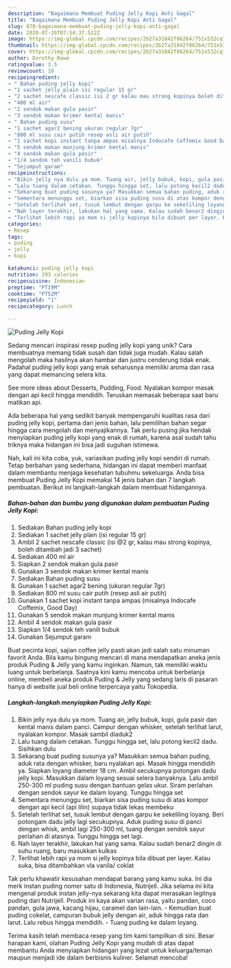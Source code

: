 ```yaml
---
description: "Bagaimana Membuat Puding Jelly Kopi Anti Gagal"
title: "Bagaimana Membuat Puding Jelly Kopi Anti Gagal"
slug: 870-bagaimana-membuat-puding-jelly-kopi-anti-gagal
date: 2020-07-26T07:54:37.522Z
image: https://img-global.cpcdn.com/recipes/2b27a31842f86264/751x532cq70/puding-jelly-kopi-foto-resep-utama.jpg
thumbnail: https://img-global.cpcdn.com/recipes/2b27a31842f86264/751x532cq70/puding-jelly-kopi-foto-resep-utama.jpg
cover: https://img-global.cpcdn.com/recipes/2b27a31842f86264/751x532cq70/puding-jelly-kopi-foto-resep-utama.jpg
author: Dorothy Rowe
ratingvalue: 3.5
reviewcount: 10
recipeingredient:
- " Bahan puding jelly kopi"
- "1 sachet jelly plain isi regular 15 gr"
- "2 sachet nescafe classic isi 2 gr kalau mau strong kopinya boleh ditambah jadi 3 sachet"
- "400 ml air"
- "2 sendok makan gula pasir"
- "3 sendok makan krimer kental manis"
- " Bahan puding susu"
- "1 sachet agar2 bening ukuran regular 7gr"
- "800 ml susu cair putih resep asli air putih"
- "1 sachet kopi instant tanpa ampas misalnya Indocafe Coffemix Good Day"
- "5 sendok makan munjung krimer kental manis"
- "4 sendok makan gula pasir"
- "1/4 sendok teh vanili bubuk"
- "Sejumput garam"
recipeinstructions:
- "Bikin jelly nya dulu ya mom. Tuang air, jelly bubuk, kopi, gula pasir dan kental manis dalam panci. Campur dengan whisker, setelah terlihat larut, nyalakan kompor. Masak sambil diaduk2"
- "Lalu tuang dalam cetakan. Tunggu hingga set, lalu potong kecil2 dadu. Sisihkan dulu"
- "Sekarang buat puding susunya ya? Masukkan semua bahan puding, aduk rata dengan whisker, baru nyalakan api. Masak hingga mendidih ya. Siapkan loyang diameter 18 cm. Ambil secukupnya potongan dadu jelly kopi. Masukkan dalam loyang sesuai selera banyaknya. Lalu ambil 250-300 ml puding susu dengan bantuan gelas ukur. Siram perlahan dengan sendok sayur ke dalam loyang. Tunggu hingga set"
- "Sementara menunggu set, biarkan sisa puding susu di atas kompor dengan api kecil (api lilin) supaya tidak lekas membeku"
- "Setelah terlihat set, tusuk lembut dengan garpu ke sekeliling loyang. Beri potongam dadu jelly lagi secukupnya. Aduk puding susu di panci dengan whisk, ambil lagi 250-300 ml, tuang dengan sendok sayur perlahan di atasnya. Tunggu hingga set lagi."
- "Nah layer terakhir, lakukan hal yang sama. Kalau sudah benar2 dingin di suhu ruang, baru masukkan kulkas"
- "Terlihat lebih rapi ya mom si jelly kopinya bila dibuat per layer. Kalau suka, bisa ditambahkan vla vanila/ coklat"
categories:
- Resep
tags:
- puding
- jelly
- kopi

katakunci: puding jelly kopi 
nutrition: 293 calories
recipecuisine: Indonesian
preptime: "PT19M"
cooktime: "PT52M"
recipeyield: "1"
recipecategory: Lunch

---
```



![Puding Jelly Kopi](https://img-global.cpcdn.com/recipes/2b27a31842f86264/751x532cq70/puding-jelly-kopi-foto-resep-utama.jpg)

Sedang mencari inspirasi resep puding jelly kopi yang unik? Cara membuatnya memang tidak susah dan tidak juga mudah. Kalau salah mengolah maka hasilnya akan hambar dan justru cenderung tidak enak. Padahal puding jelly kopi yang enak seharusnya memiliki aroma dan rasa yang dapat memancing selera kita.

See more ideas about Desserts, Pudding, Food. Nyalakan kompor masak dengan api kecil hingga mendidih. Teruskan memasak beberapa saat baru matikan api.

Ada beberapa hal yang sedikit banyak mempengaruhi kualitas rasa dari puding jelly kopi, pertama dari jenis bahan, lalu pemilihan bahan segar hingga cara mengolah dan menyajikannya. Tak perlu pusing jika hendak menyiapkan puding jelly kopi yang enak di rumah, karena asal sudah tahu triknya maka hidangan ini bisa jadi suguhan istimewa.


Nah, kali ini kita coba, yuk, variasikan puding jelly kopi sendiri di rumah. Tetap berbahan yang sederhana, hidangan ini dapat memberi manfaat dalam membantu menjaga kesehatan tubuhmu sekeluarga. Anda bisa membuat Puding Jelly Kopi memakai 14 jenis bahan dan 7 langkah pembuatan. Berikut ini langkah-langkah dalam membuat hidangannya.

<!--inarticleads1-->

##### Bahan-bahan dan bumbu yang digunakan dalam pembuatan Puding Jelly Kopi:

1. Sediakan  Bahan puding jelly kopi
1. Sediakan 1 sachet jelly plain (isi regular 15 gr)
1. Ambil 2 sachet nescafe classic (isi @2 gr, kalau mau strong kopinya, boleh ditambah jadi 3 sachet)
1. Sediakan 400 ml air
1. Siapkan 2 sendok makan gula pasir
1. Gunakan 3 sendok makan krimer kental manis
1. Sediakan  Bahan puding susu
1. Gunakan 1 sachet agar2 bening (ukuran regular 7gr)
1. Sediakan 800 ml susu cair putih (resep asli air putih)
1. Gunakan 1 sachet kopi instant tanpa ampas (misalnya Indocafe Coffemix, Good Day)
1. Gunakan 5 sendok makan munjung krimer kental manis
1. Ambil 4 sendok makan gula pasir
1. Siapkan 1/4 sendok teh vanili bubuk
1. Gunakan Sejumput garam


Buat pecinta kopi, sajian coffee jelly pasti akan jadi salah satu minuman favorit Anda. Bila kamu bingung mencari di mana mendapatkan aneka jenis produk Puding &amp; Jelly yang kamu inginkan. Namun, tak memiliki waktu luang untuk berbelanja. Saatnya kini kamu mencoba untuk berbelanja online, membeli aneka produk Puding &amp; Jelly yang sedang laris di pasaran hanya di website jual beli online terpercaya yaitu Tokopedia. 

<!--inarticleads2-->

##### Langkah-langkah menyiapkan Puding Jelly Kopi:

1. Bikin jelly nya dulu ya mom. Tuang air, jelly bubuk, kopi, gula pasir dan kental manis dalam panci. Campur dengan whisker, setelah terlihat larut, nyalakan kompor. Masak sambil diaduk2
1. Lalu tuang dalam cetakan. Tunggu hingga set, lalu potong kecil2 dadu. Sisihkan dulu
1. Sekarang buat puding susunya ya? Masukkan semua bahan puding, aduk rata dengan whisker, baru nyalakan api. Masak hingga mendidih ya. Siapkan loyang diameter 18 cm. Ambil secukupnya potongan dadu jelly kopi. Masukkan dalam loyang sesuai selera banyaknya. Lalu ambil 250-300 ml puding susu dengan bantuan gelas ukur. Siram perlahan dengan sendok sayur ke dalam loyang. Tunggu hingga set
1. Sementara menunggu set, biarkan sisa puding susu di atas kompor dengan api kecil (api lilin) supaya tidak lekas membeku
1. Setelah terlihat set, tusuk lembut dengan garpu ke sekeliling loyang. Beri potongam dadu jelly lagi secukupnya. Aduk puding susu di panci dengan whisk, ambil lagi 250-300 ml, tuang dengan sendok sayur perlahan di atasnya. Tunggu hingga set lagi.
1. Nah layer terakhir, lakukan hal yang sama. Kalau sudah benar2 dingin di suhu ruang, baru masukkan kulkas
1. Terlihat lebih rapi ya mom si jelly kopinya bila dibuat per layer. Kalau suka, bisa ditambahkan vla vanila/ coklat


Tak perlu khawatir kesusahan mendapat barang yang kamu suka. Ini dia merk instan puding nomer satu di Indonesia, Nutrijell. Jika selama ini kita mengenal produk instan jelly-nya sekarang kita dapat merasakan legitnya puding dari Nutrijell. Produk ini kaya akan varian rasa, yaitu pandan, coco pandan, gula jawa, kacang hijau, caramel dan lain-lain. - Kemudian buat puding cokelat, campuran bubuk jelly dengan air, aduk hingga rata dan larut. Lalu rebus hingga mendidih. - Tuang puding ke dalam loyang. 

Terima kasih telah membaca resep yang tim kami tampilkan di sini. Besar harapan kami, olahan Puding Jelly Kopi yang mudah di atas dapat membantu Anda menyiapkan hidangan yang lezat untuk keluarga/teman maupun menjadi ide dalam berbisnis kuliner. Selamat mencoba!
